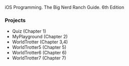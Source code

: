 iOS Programming. The Big Nerd Ranch Guide. 6th Edition

### Projects
* Quiz (Chapter 1)
* MyPlayground (Chapter 2)
* WorldTrotter (Chapter 3,4)
* WorldTrotter5 (Chapter 5)
* WorldTrotter6 (Chapter 6)
* WorldTrotter7 (Chapter 7)
